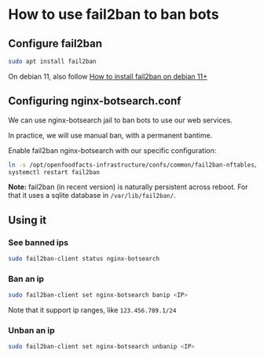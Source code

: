 # How to use fail2ban to ban bots

## Configure fail2ban

```bash
sudo apt install fail2ban
```

On debian 11, also follow [How to install fail2ban on debian 11+](./how-to-fail2ban-debian-11+.md)


## Configuring nginx-botsearch.conf

We can use nginx-botsearch jail to ban bots to use our web services.

In practice, we will use manual ban, with a permanent bantime.

Enable fail2ban nginx-botsearch with our specific configuration:
```bash
ln -s /opt/openfoodfacts-infrastructure/confs/common/fail2ban-nftables/jail.d/nginx-botsearch.local /etc/fail2ban/jail.d/
systemctl restart fail2ban
```

**Note:** fail2ban (in recent version) is naturally persistent across reboot. For that it uses a sqlite database in `/var/lib/fail2ban/`.


## Using it

### See banned ips

```bash
sudo fail2ban-client status nginx-botsearch
```

### Ban an ip

```bash
sudo fail2ban-client set nginx-botsearch banip <IP>
```
Note that it support ip ranges, like `123.456.789.1/24`

### Unban an ip
```bash
sudo fail2ban-client set nginx-botsearch unbanip <IP>
```